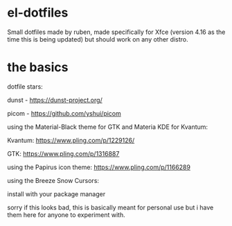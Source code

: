 # el-dotfiles
Small dotfiles made by ruben, made specifically for Xfce (version 4.16 as the time this is being updated) but should work on any other distro.

# the basics

dotfile stars:


dunst - https://dunst-project.org/


picom - https://github.com/yshui/picom




using the Material-Black theme for GTK and Materia KDE for Kvantum:


Kvantum: https://www.pling.com/p/1229126/


GTK: https://www.pling.com/p/1316887




using the Papirus icon theme: https://www.pling.com/p/1166289




using the Breeze Snow Cursors:


install with your package manager




sorry if this looks bad, this is basically meant for personal use but i have them here for anyone to experiment with.
